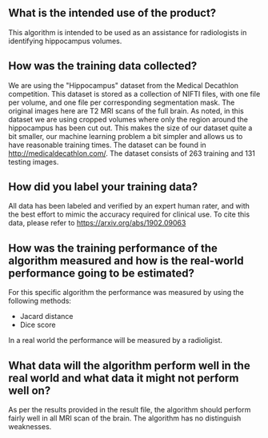 ## What is the intended use of the product?  
This algorithm is intended to be used as an assistance for radiologists in identifying hippocampus volumes.


## How was the training data collected?  
We are using the "Hippocampus" dataset from the Medical Decathlon competition. This dataset is stored as a collection of NIFTI files, with one file per volume, and one file per corresponding segmentation mask. The original images here are T2 MRI scans of the full brain. As noted, in this dataset we are using cropped volumes where only the region around the hippocampus has been cut out. This makes the size of our dataset quite a bit smaller, our machine learning problem a bit simpler and allows us to have reasonable training times.
The dataset can be found in http://medicaldecathlon.com/. The dataset consists of 263 training and 131 testing images.  

## How did you label your training data?  
All data has been labeled and verified by an expert human rater, and with the best effort to mimic the accuracy required for clinical use. To cite this data, please refer to https://arxiv.org/abs/1902.09063

## How was the training performance of the algorithm measured and how is the real-world performance going to be estimated?  
For this specific algorithm the performance was measured by using the following methods:
- Jacard distance
- Dice score

In a real world the performance will be measured by a radioligist.  

## What data will the algorithm perform well in the real world and what data it might not perform well on?
As per the results provided in the result file, the algorithm should perform fairly well in all MRI scan of the brain.
The algorithm has no distinguish weaknesses.

